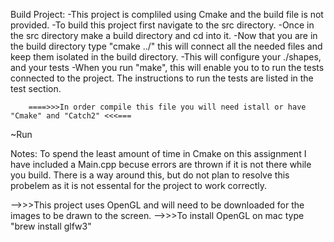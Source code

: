 Build Project:
-This project is compliled using Cmake and the build file is not provided. 
-To build this project first navigate to the src directory.
-Once in the src directory make a build directory and cd into it.
-Now that you are in the build directory type "cmake ../" this will connect all the needed files and keep them isolated in the build directory. 
-This will configure your ./shapes, and your tests
-When you run "make", this will enable you to to run the tests connected to the project. The instructions to run the tests are listed in the test section. 

        ====>>>In order compile this file you will need istall or have "Cmake" and "Catch2" <<<===

~Run


Notes:
To spend the least amount of time in Cmake on this assignment I have included a Main.cpp becuse errors are thrown if it is not there while you build. There is a way around this, but do not plan to resolve this probelem as it is not essental for the project to work correctly.

-->>>This project uses OpenGL and will need to be downloaded for the images to be drawn to the screen.
-->>>To install OpenGL on mac type "brew install glfw3"